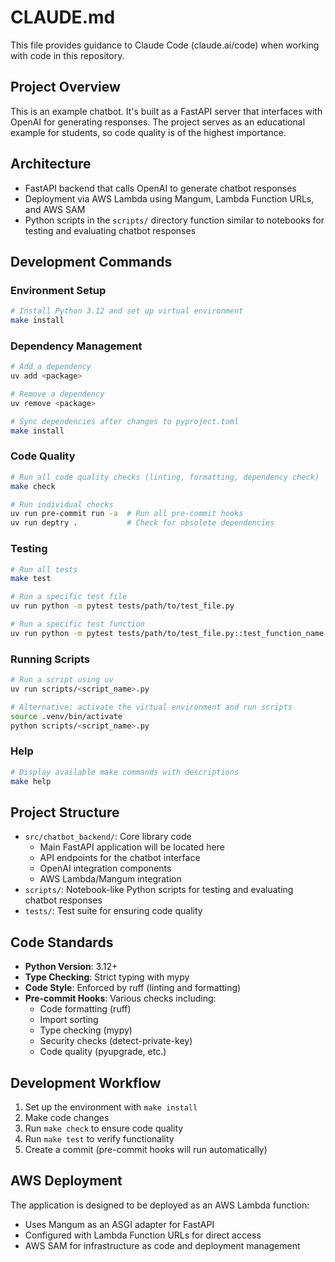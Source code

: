 # CLAUDE.md

This file provides guidance to Claude Code (claude.ai/code) when working with code in this repository.

## Project Overview

This is an example chatbot. It's built as a FastAPI server that interfaces with OpenAI for generating responses. The project serves as an educational example for students, so code quality is of the highest importance.

## Architecture

- FastAPI backend that calls OpenAI to generate chatbot responses
- Deployment via AWS Lambda using Mangum, Lambda Function URLs, and AWS SAM
- Python scripts in the `scripts/` directory function similar to notebooks for testing and evaluating chatbot responses

## Development Commands

### Environment Setup

```bash
# Install Python 3.12 and set up virtual environment
make install
```

### Dependency Management

```bash
# Add a dependency
uv add <package>

# Remove a dependency
uv remove <package>

# Sync dependencies after changes to pyproject.toml
make install
```

### Code Quality

```bash
# Run all code quality checks (linting, formatting, dependency check)
make check

# Run individual checks
uv run pre-commit run -a  # Run all pre-commit hooks
uv run deptry .           # Check for obsolete dependencies
```

### Testing

```bash
# Run all tests
make test

# Run a specific test file
uv run python -m pytest tests/path/to/test_file.py

# Run a specific test function
uv run python -m pytest tests/path/to/test_file.py::test_function_name
```

### Running Scripts

```bash
# Run a script using uv
uv run scripts/<script_name>.py

# Alternative: activate the virtual environment and run scripts
source .venv/bin/activate
python scripts/<script_name>.py
```

### Help

```bash
# Display available make commands with descriptions
make help
```

## Project Structure

- `src/chatbot_backend/`: Core library code
  - Main FastAPI application will be located here
  - API endpoints for the chatbot interface
  - OpenAI integration components
  - AWS Lambda/Mangum integration
- `scripts/`: Notebook-like Python scripts for testing and evaluating chatbot responses
- `tests/`: Test suite for ensuring code quality

## Code Standards

- **Python Version**: 3.12+
- **Type Checking**: Strict typing with mypy
- **Code Style**: Enforced by ruff (linting and formatting)
- **Pre-commit Hooks**: Various checks including:
  - Code formatting (ruff)
  - Import sorting
  - Type checking (mypy)
  - Security checks (detect-private-key)
  - Code quality (pyupgrade, etc.)

## Development Workflow

1. Set up the environment with `make install`
2. Make code changes
3. Run `make check` to ensure code quality
4. Run `make test` to verify functionality
5. Create a commit (pre-commit hooks will run automatically)

## AWS Deployment

The application is designed to be deployed as an AWS Lambda function:

- Uses Mangum as an ASGI adapter for FastAPI
- Configured with Lambda Function URLs for direct access
- AWS SAM for infrastructure as code and deployment management
